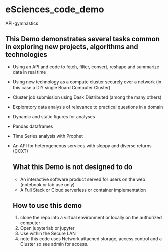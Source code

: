 # eSciences_code_demo
API-gymnastics
## This Demo demonstrates several tasks common in exploring new projects, algorithms and technologies
- Using an API and code to fetch, filter, convert, reshape and summarize data in real time
- Using new technology as a compute cluster securely over a network (in this case a DIY single Board Computer Cluster)
- Cluster job submission using Dask Distributed (among the many others)
- Exploratory data analysis of relevance to practical questions in a domain
- Dynamic and static figures for analyses
- Pandas dataframes
- Time Series analysis with Prophet
- An API for heterogeneous services with sloppy and diverse returns (CCXT)

  ## What this Demo is not designed to do
  - An interactive software product served for users on the web (notebook or lab use only)
  - A Full Stack or Cloud serverless or container implementation
 
  ## How to use this demo
  1. clone the repo into a virtual environment or locally on the authorized computer  
  2. Open jupyterlab or jupyter
  3. Use within the Secure LAN
  4. note this code uses Network attached storage, access control and a Cluster so see admin for access. 
